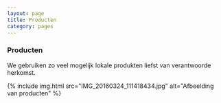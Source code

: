 ```yaml
---
layout: page
title: Producten
category: pages
---
```


### Producten

We gebruiken zo veel mogelijk lokale produkten liefst van verantwoorde herkomst.

{% include img.html src="IMG_20160324_111418434.jpg" alt="Afbeelding van producten" %}

